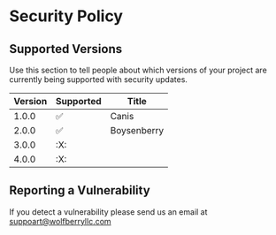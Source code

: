 # Security Policy

## Supported Versions

Use this section to tell people about which versions of your project are
currently being supported with security updates.

| Version | Supported          | Title   |
| ------- | ------------------ |---------|
| 1.0.0   | :white_check_mark: | Canis      |
| 2.0.0   | :white_check_mark: | Boysenberry|
| 3.0.0   | :X:                |            |
| 4.0.0   | :X:                |            |

## Reporting a Vulnerability

If you detect a vulnerability please send us an email at suppoart@wolfberryllc.com
